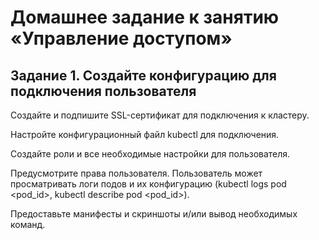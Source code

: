 # Домашнее задание к занятию «Управление доступом»


## Задание 1. Создайте конфигурацию для подключения пользователя

Создайте и подпишите SSL-сертификат для подключения к кластеру.

Настройте конфигурационный файл kubectl для подключения.

Создайте роли и все необходимые настройки для пользователя.

Предусмотрите права пользователя. Пользователь может просматривать логи подов и их конфигурацию (kubectl logs pod <pod_id>, kubectl describe pod <pod_id>).

Предоставьте манифесты и скриншоты и/или вывод необходимых команд.
